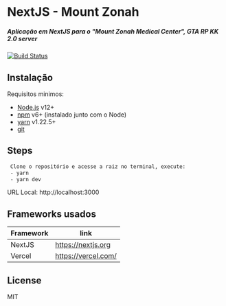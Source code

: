 
# NextJS - Mount Zonah
##### Aplicação em NextJS para o "Mount Zonah Medical Center", GTA RP KK 2.0 server

[![Build Status](https://travis-ci.com/ReenanCampos/next-mount-zonah.svg?branch=main)](https://travis-ci.com/ReenanCampos/next-mount-zonah)

## Instalação

Requisitos minimos:
 - [Node.js](https://nodejs.org/) v12+
 - [npm](https://nodejs.org/) v6+ (instalado junto com o Node)
-  [yarn](https://classic.yarnpkg.com/en/docs/install/#windows-stable) v1.22.5+
 - [git](https://git-scm.com/downloads)


## Steps

```sh
 Clone o repositório e acesse a raiz no terminal, execute:
 - yarn
 - yarn dev
```

URL Local: http://localhost:3000

## Frameworks usados

| Framework | link |
| ------ | ------ |
| NextJS | https://nextjs.org  |
| Vercel | https://vercel.com/ |

## License

MIT